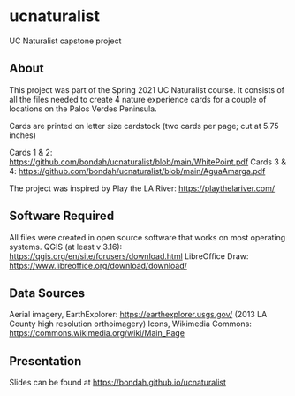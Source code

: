 # ucnaturalist
UC Naturalist capstone project

## About
This project was part of the Spring 2021 UC Naturalist course. It consists of all the files needed to create 4 nature experience cards for a couple of locations on the Palos Verdes Peninsula.

Cards are printed on letter size cardstock (two cards per page; cut at 5.75 inches)

Cards 1 & 2: https://github.com/bondah/ucnaturalist/blob/main/WhitePoint.pdf
Cards 3 & 4: https://github.com/bondah/ucnaturalist/blob/main/AguaAmarga.pdf

The project was inspired by Play the LA River: https://playthelariver.com/

## Software Required
All files were created in open source software that works on most operating systems.
QGIS (at least v 3.16): https://qgis.org/en/site/forusers/download.html
LibreOffice Draw: https://www.libreoffice.org/download/download/

## Data Sources
Aerial imagery, EarthExplorer: https://earthexplorer.usgs.gov/ (2013 LA County high resolution orthoimagery)
Icons, Wikimedia Commons: https://commons.wikimedia.org/wiki/Main_Page

## Presentation
Slides can be found at https://bondah.github.io/ucnaturalist
